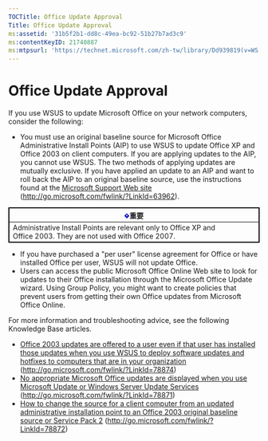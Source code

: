 ```yaml
---
TOCTitle: Office Update Approval
Title: Office Update Approval
ms:assetid: '31b5f2b1-dd8c-49ea-bc92-51b27b7ad3c9'
ms:contentKeyID: 21740887
ms:mtpsurl: 'https://technet.microsoft.com/zh-tw/library/Dd939819(v=WS.10)'
---
```


Office Update Approval
======================

If you use WSUS to update Microsoft Office on your network computers, consider the following:

-   You must use an original baseline source for Microsoft Office Administrative Install Points (AIP) to use WSUS to update Office XP and Office 2003 on client computers. If you are applying updates to the AIP, you cannot use WSUS. The two methods of applying updates are mutually exclusive. If you have applied an update to an AIP and want to roll back the AIP to an original baseline source, use the instructions found at the [Microsoft Support Web site](http://go.microsoft.com/fwlink/?linkid=63962) (http://go.microsoft.com/fwlink/?LinkId=63962).

 
<table style="border:1px solid black;">
<colgroup>
<col width="100%" />
</colgroup>
<thead>
<tr class="header">
<th style="border:1px solid black;" ><img src="images/Dd939819.Important(WS.10).gif" />重要</th>
</tr>
</thead>
<tbody>
<tr class="odd">
<td style="border:1px solid black;">Administrative Install Points are relevant only to Office XP and Office 2003. They are not used with Office 2007.
</td>
</tr>
</tbody>
</table>
 

-   If you have purchased a "per user" license agreement for Office or have installed Office per user, WSUS will not update Office.
-   Users can access the public Microsoft Office Online Web site to look for updates to their Office installation through the Microsoft Office Update wizard. Using Group Policy, you might want to create policies that prevent users from getting their own Office updates from Microsoft Office Online.

For more information and troubleshooting advice, see the following Knowledge Base articles.

-   [Office 2003 updates are offered to a user even if that user has installed those updates when you use WSUS to deploy software updates and hotfixes to computers that are in your organization](http://go.microsoft.com/fwlink/?linkid=78874) (http://go.microsoft.com/fwlink/?LinkId=78874)
-   [No appropriate Microsoft Office updates are displayed when you use Microsoft Update or Windows Server Update Services](http://go.microsoft.com/fwlink/?linkid=78871) (http://go.microsoft.com/fwlink/?LinkId=78871)
-   [How to change the source for a client computer from an updated administrative installation point to an Office 2003 original baseline source or Service Pack 2](http://go.microsoft.com/fwlink/?linkid=78872) (http://go.microsoft.com/fwlink/?LinkId=78872)
